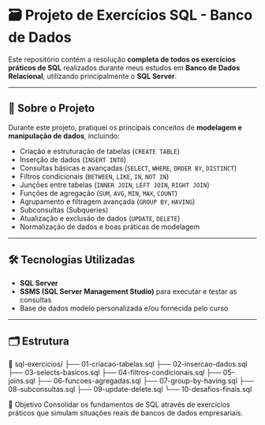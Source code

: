 # 🗃️ Projeto de Exercícios SQL - Banco de Dados

Este repositório contém a resolução **completa de todos os exercícios práticos de SQL** realizados durante meus estudos em **Banco de Dados Relacional**, utilizando principalmente o **SQL Server**.

---

## 📌 Sobre o Projeto

Durante este projeto, pratiquei os principais conceitos de **modelagem e manipulação de dados**, incluindo:

- Criação e estruturação de tabelas (`CREATE TABLE`)
- Inserção de dados (`INSERT INTO`)
- Consultas básicas e avançadas (`SELECT`, `WHERE`, `ORDER BY`, `DISTINCT`)
- Filtros condicionais (`BETWEEN`, `LIKE`, `IN`, `NOT IN`)
- Junções entre tabelas (`INNER JOIN`, `LEFT JOIN`, `RIGHT JOIN`)
- Funções de agregação (`SUM`, `AVG`, `MIN`, `MAX`, `COUNT`)
- Agrupamento e filtragem avançada (`GROUP BY`, `HAVING`)
- Subconsultas (Subqueries)
- Atualização e exclusão de dados (`UPDATE`, `DELETE`)
- Normalização de dados e boas práticas de modelagem

---

## 🛠️ Tecnologias Utilizadas

- **SQL Server**
- **SSMS (SQL Server Management Studio)** para executar e testar as consultas
- Base de dados modelo personalizada e/ou fornecida pelo curso

---

## 🗂️ Estrutura

📁 sql-exercicios/
├── 01-criacao-tabelas.sql
├── 02-insercao-dados.sql
├── 03-selects-basicos.sql
├── 04-filtros-condicionais.sql
├── 05-joins.sql
├── 06-funcoes-agregadas.sql
├── 07-group-by-having.sql
├── 08-subconsultas.sql
├── 09-update-delete.sql
└── 10-desafios-finais.sql

🎯 Objetivo
Consolidar os fundamentos de SQL através de exercícios práticos que simulam situações reais de bancos de dados empresariais.

